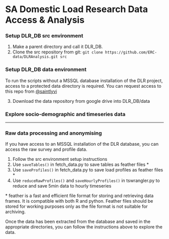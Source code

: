 # SA Domestic Load Research Data Access & Analysis

### Setup DLR_DB src environment
1. Make a parent directory and call it DLR_DB.
2. Clone the src repository from git: `git clone https://github.com/ERC-data/DLRAnalysis.git src`

### Setup DLR_DB data environment
To run the scripts without a MSSQL database installation of the DLR project, access to a protected data directory is required. You can request access to this repo from [\@saintlyvi](https://github.com/SaintlyVi)

3. Download the data repository from google drive into DLR_DB/data

### Explore socio-demographic and timeseries data

-----

### Raw data processing and anonymising

If you have access to an MSSQL installation of the DLR database, you can access the raw survey and profile data.

1. Follow the src environment setup instructions
2. Use `saveTables()` in fetch_data.py to save tables as feather files * 
3. Use `saveProfiles()` in fetch_data.py to save load profiles as feather files *
4. Use `reduceRawProfiles()` and `saveHourlyProfiles()` in tswrangler.py to reduce and save 5min data to hourly timeseries

\* feather is a fast and efficient file format for storing and retrieving data frames. It is compatible with both R and python. Feather files should be stored for working purposes only as the file format is not suitable for archiving.

Once the data has been extracted from the database and saved in the appropriate directories, you can follow the instructions above to explore the data.
